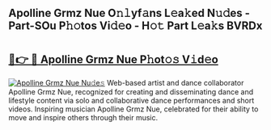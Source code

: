## Apolline Grmz Nue O𝚗𝚕yf𝚊ns L𝚎a𝚔ed N𝚞𝚍es - Part-SOu P𝚑𝚘tos Vi𝚍𝚎o - H𝚘𝚝 Part L𝚎a𝚔s BVRDx

# <h2><a href="http://kf9dc41.oniu.top/?m=Apolline+Grmz+Nue">🔗👉 🔴 Apolline Grmz Nue P𝚑ot𝚘𝚜 V𝚒d𝚎o</a></h2>

[![Apolline Grmz Nue Nu𝚍e𝚜](https://i.imgur.com/0qMVB7G.gif)](http://kf9dc41.oniu.top/?m=Apolline+Grmz+Nue)
Web-based artist and dance collaborator Apolline Grmz Nue, recognized for creating and disseminating dance and lifestyle content via solo and collaborative dance performances and short videos. Inspiring musician Apolline Grmz Nue, celebrated for their ability to move and inspire others through their music.  
